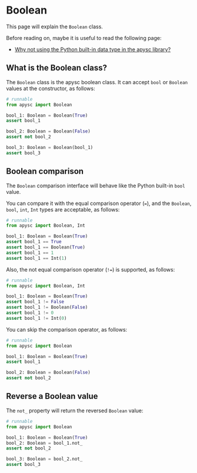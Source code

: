 # Boolean

This page will explain the `Boolean` class.

Before reading on, maybe it is useful to read the following page:

- [Why not using the Python built-in data type in the apysc library?](why_not_using_python_builtin_data_type.md)

## What is the Boolean class?

The `Boolean` class is the apysc boolean class. It can accept `bool` or `Boolean` values at the constructor, as follows:

```py
# runnable
from apysc import Boolean

bool_1: Boolean = Boolean(True)
assert bool_1

bool_2: Boolean = Boolean(False)
assert not bool_2

bool_3: Boolean = Boolean(bool_1)
assert bool_3
```

## Boolean comparison

The `Boolean` comparison interface will behave like the Python built-in `bool` value.

You can compare it with the equal comparison operator (`=`), and the `Boolean`, `bool`, `int`, `Int` types are acceptable, as follows:

```py
# runnable
from apysc import Boolean, Int

bool_1: Boolean = Boolean(True)
assert bool_1 == True
assert bool_1 == Boolean(True)
assert bool_1 == 1
assert bool_1 == Int(1)
```

Also, the not equal comparison operator (`!=`) is supported, as follows:

```py
# runnable
from apysc import Boolean, Int

bool_1: Boolean = Boolean(True)
assert bool_1 != False
assert bool_1 != Boolean(False)
assert bool_1 != 0
assert bool_1 != Int(0)
```

You can skip the comparison operator, as follows:

```py
# runnable
from apysc import Boolean

bool_1: Boolean = Boolean(True)
assert bool_1

bool_2: Boolean = Boolean(False)
assert not bool_2
```

## Reverse a Boolean value

The `not_` property will return the reversed `Boolean` value:

```py
# runnable
from apysc import Boolean

bool_1: Boolean = Boolean(True)
bool_2: Boolean = bool_1.not_
assert not bool_2

bool_3: Boolean = bool_2.not_
assert bool_3
```
